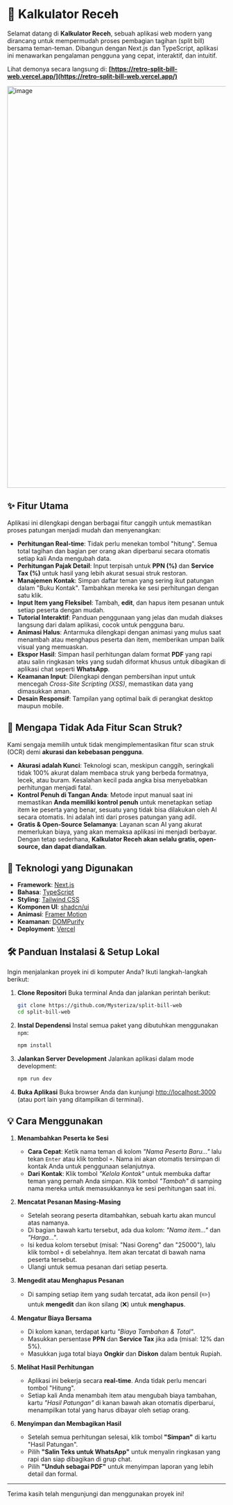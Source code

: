 # 🧾 Kalkulator Receh

Selamat datang di **Kalkulator Receh**, sebuah aplikasi web modern yang dirancang untuk mempermudah proses pembagian tagihan (split bill) bersama teman-teman. Dibangun dengan Next.js dan TypeScript, aplikasi ini menawarkan pengalaman pengguna yang cepat, interaktif, dan intuitif.

Lihat demonya secara langsung di: **[https://retro-split-bill-web.vercel.app/](https://retro-split-bill-web.vercel.app/)**

<img width="1919" height="926" alt="image" src="https://github.com/user-attachments/assets/464b71bb-99f0-4941-9fd7-a98f68b38564" />

## ✨ Fitur Utama

Aplikasi ini dilengkapi dengan berbagai fitur canggih untuk memastikan proses patungan menjadi mudah dan menyenangkan:

* **Perhitungan Real-time**: Tidak perlu menekan tombol "hitung". Semua total tagihan dan bagian per orang akan diperbarui secara otomatis setiap kali Anda mengubah data.
* **Perhitungan Pajak Detail**: Input terpisah untuk **PPN (%)** dan **Service Tax (%)** untuk hasil yang lebih akurat sesuai struk restoran.
* **Manajemen Kontak**: Simpan daftar teman yang sering ikut patungan dalam "Buku Kontak". Tambahkan mereka ke sesi perhitungan dengan satu klik.
* **Input Item yang Fleksibel**: Tambah, **edit**, dan hapus item pesanan untuk setiap peserta dengan mudah.
* **Tutorial Interaktif**: Panduan penggunaan yang jelas dan mudah diakses langsung dari dalam aplikasi, cocok untuk pengguna baru.
* **Animasi Halus**: Antarmuka dilengkapi dengan animasi yang mulus saat menambah atau menghapus peserta dan item, memberikan umpan balik visual yang memuaskan.
* **Ekspor Hasil**: Simpan hasil perhitungan dalam format **PDF** yang rapi atau salin ringkasan teks yang sudah diformat khusus untuk dibagikan di aplikasi chat seperti **WhatsApp**.
* **Keamanan Input**: Dilengkapi dengan pembersihan input untuk mencegah *Cross-Site Scripting (XSS)*, memastikan data yang dimasukkan aman.
* **Desain Responsif**: Tampilan yang optimal baik di perangkat desktop maupun mobile.

## 🤔 Mengapa Tidak Ada Fitur Scan Struk?

Kami sengaja memilih untuk tidak mengimplementasikan fitur scan struk (OCR) demi **akurasi dan kebebasan pengguna**.

* **Akurasi adalah Kunci**: Teknologi scan, meskipun canggih, seringkali tidak 100% akurat dalam membaca struk yang berbeda formatnya, lecek, atau buram. Kesalahan kecil pada angka bisa menyebabkan perhitungan menjadi fatal.
* **Kontrol Penuh di Tangan Anda**: Metode input manual saat ini memastikan **Anda memiliki kontrol penuh** untuk menetapkan setiap item ke peserta yang benar, sesuatu yang tidak bisa dilakukan oleh AI secara otomatis. Ini adalah inti dari proses patungan yang adil.
* **Gratis & Open-Source Selamanya**: Layanan scan AI yang akurat memerlukan biaya, yang akan memaksa aplikasi ini menjadi berbayar. Dengan tetap sederhana, **Kalkulator Receh akan selalu gratis, open-source, dan dapat diandalkan**.

## 🚀 Teknologi yang Digunakan

* **Framework**: [Next.js](https://nextjs.org/)
* **Bahasa**: [TypeScript](https://www.typescriptlang.org/)
* **Styling**: [Tailwind CSS](https://tailwindcss.com/)
* **Komponen UI**: [shadcn/ui](https://ui.shadcn.com/)
* **Animasi**: [Framer Motion](https://www.framer.com/motion/)
* **Keamanan**: [DOMPurify](https://github.com/cure53/DOMPurify)
* **Deployment**: [Vercel](https://vercel.com/)

## 🛠️ Panduan Instalasi & Setup Lokal

Ingin menjalankan proyek ini di komputer Anda? Ikuti langkah-langkah berikut:

1.  **Clone Repositori**
    Buka terminal Anda dan jalankan perintah berikut:
    ```bash
    git clone https://github.com/Mysteriza/split-bill-web
    cd split-bill-web
    ```

2.  **Instal Dependensi**
    Instal semua paket yang dibutuhkan menggunakan `npm`:
    ```bash
    npm install
    ```

3.  **Jalankan Server Development**
    Jalankan aplikasi dalam mode development:
    ```bash
    npm run dev
    ```

4.  **Buka Aplikasi**
    Buka browser Anda dan kunjungi [http://localhost:3000](http://localhost:3000) (atau port lain yang ditampilkan di terminal).

## 💡 Cara Menggunakan

1.  **Menambahkan Peserta ke Sesi**
    * **Cara Cepat**: Ketik nama teman di kolom *"Nama Peserta Baru..."* lalu tekan `Enter` atau klik tombol `+`. Nama ini akan otomatis tersimpan di kontak Anda untuk penggunaan selanjutnya.
    * **Dari Kontak**: Klik tombol *"Kelola Kontak"* untuk membuka daftar teman yang pernah Anda simpan. Klik tombol *"Tambah"* di samping nama mereka untuk memasukkannya ke sesi perhitungan saat ini.

2.  **Mencatat Pesanan Masing-Masing**
    * Setelah seorang peserta ditambahkan, sebuah kartu akan muncul atas namanya.
    * Di bagian bawah kartu tersebut, ada dua kolom: *"Nama item..."* dan *"Harga..."*.
    * Isi kedua kolom tersebut (misal: "Nasi Goreng" dan "25000"), lalu klik tombol `+` di sebelahnya. Item akan tercatat di bawah nama peserta tersebut.
    * Ulangi untuk semua pesanan dari setiap peserta.

3.  **Mengedit atau Menghapus Pesanan**
    * Di samping setiap item yang sudah tercatat, ada ikon pensil (✏️) untuk **mengedit** dan ikon silang (❌) untuk **menghapus**.

4.  **Mengatur Biaya Bersama**
    * Di kolom kanan, terdapat kartu *"Biaya Tambahan & Total"*.
    * Masukkan persentase **PPN** dan **Service Tax** jika ada (misal: 12% dan 5%).
    * Masukkan juga total biaya **Ongkir** dan **Diskon** dalam bentuk Rupiah.

5.  **Melihat Hasil Perhitungan**
    * Aplikasi ini bekerja secara **real-time**. Anda tidak perlu mencari tombol "Hitung".
    * Setiap kali Anda menambah item atau mengubah biaya tambahan, kartu *"Hasil Patungan"* di kanan bawah akan otomatis diperbarui, menampilkan total yang harus dibayar oleh setiap orang.

6.  **Menyimpan dan Membagikan Hasil**
    * Setelah semua perhitungan selesai, klik tombol **"Simpan"** di kartu "Hasil Patungan".
    * Pilih **"Salin Teks untuk WhatsApp"** untuk menyalin ringkasan yang rapi dan siap dibagikan di grup chat.
    * Pilih **"Unduh sebagai PDF"** untuk menyimpan laporan yang lebih detail dan formal.

---

Terima kasih telah mengunjungi dan menggunakan proyek ini!
